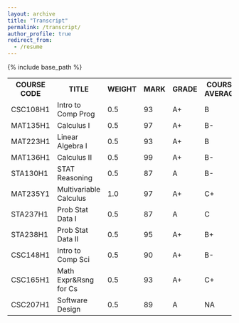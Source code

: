 ```yaml
---
layout: archive
title: "Transcript"
permalink: /transcript/
author_profile: true
redirect_from:
  - /resume
---
```


{% include base_path %}

<table style="border-collapse: collapse; border: none;">
    <tr>
        <th style="border: none;">COURSE CODE</th>
        <th style="border: none;">TITLE</th>
        <th style="border: none;">WEIGHT</th>
        <th style="border: none;">MARK</th>
        <th style="border: none;">GRADE</th>
        <th style="border: none;">COURSE AVERAGE</th>
    </tr>
    <tr>
        <td style="border: none;">CSC108H1</td>
        <td style="border: none;">Intro to Comp Prog</td>
        <td style="border: none;">0.5</td>
        <td style="border: none;">93</td>
        <td style="border: none;">A+</td>
        <td style="border: none;">B</td>
    </tr>
    <tr>
        <td style="border: none;">MAT135H1</td>
        <td style="border: none;">Calculus I</td>
        <td style="border: none;">0.5</td>
        <td style="border: none;">97</td>
        <td style="border: none;">A+</td>
        <td style="border: none;">B-</td>
    </tr>
    <tr>
        <td style="border: none;">MAT223H1</td>
        <td style="border: none;">Linear Algebra I</td>
        <td style="border: none;">0.5</td>
        <td style="border: none;">93</td>
        <td style="border: none;">A+</td>
        <td style="border: none;">B</td>
    </tr>
    <tr>
        <td style="border: none;">MAT136H1</td>
        <td style="border: none;">Calculus II</td>
        <td style="border: none;">0.5</td>
        <td style="border: none;">99</td>
        <td style="border: none;">A+</td>
        <td style="border: none;">B-</td>
    </tr>
    <tr>
        <td style="border: none;">STA130H1</td>
        <td style="border: none;">STAT Reasoning</td>
        <td style="border: none;">0.5</td>
        <td style="border: none;">87</td>
        <td style="border: none;">A</td>
        <td style="border: none;">B-</td>
    </tr>
    <tr>
        <td style="border: none;">MAT235Y1</td>
        <td style="border: none;">Multivariable Calculus</td>
        <td style="border: none;">1.0</td>
        <td style="border: none;">97</td>
        <td style="border: none;">A+</td>
        <td style="border: none;">C+</td>
    </tr>
    <tr>
        <td style="border: none;">STA237H1</td>
        <td style="border: none;">Prob Stat Data I</td>
        <td style="border: none;">0.5</td>
        <td style="border: none;">87</td>
        <td style="border: none;">A</td>
        <td style="border: none;">C</td>
    </tr>
    <tr>
        <td style="border: none;">STA238H1</td>
        <td style="border: none;">Prob Stat Data II</td>
        <td style="border: none;">0.5</td>
        <td style="border: none;">95</td>
        <td style="border: none;">A+</td>
        <td style="border: none;">B+</td>
    </tr>
    <tr>
        <td style="border: none;">CSC148H1</td>
        <td style="border: none;">Intro to Comp Sci</td>
        <td style="border: none;">0.5</td>
        <td style="border: none;">90</td>
        <td style="border: none;">A+</td>
        <td style="border: none;">B-</td>
    </tr>
    <tr>
        <td style="border: none;">CSC165H1</td>
        <td style="border: none;">Math Expr&Rsng for Cs</td>
        <td style="border: none;">0.5</td>
        <td style="border: none;">93</td>
        <td style="border: none;">A+</td>
        <td style="border: none;">C+</td>
    </tr>
    <tr>
        <td style="border: none;">CSC207H1</td>
        <td style="border: none;">Software Design</td>
        <td style="border: none;">0.5</td>
        <td style="border: none;">89</td>
        <td style="border: none;">A</td>
        <td style="border: none;">NA</td>
    </tr>
</table>


